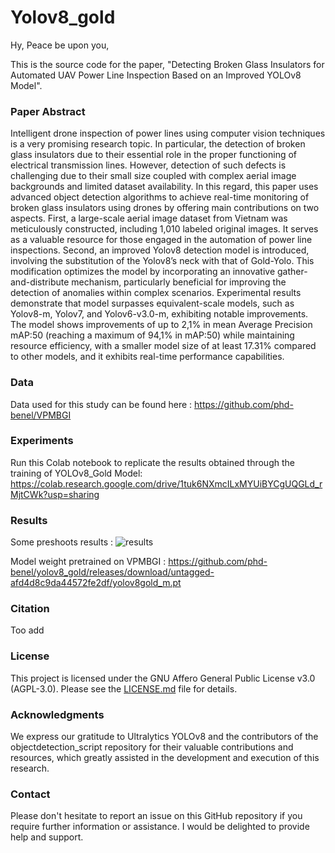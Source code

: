 # Yolov8_gold

Hy, Peace be upon you, 

This is the source code for the paper, "Detecting Broken Glass Insulators for Automated UAV Power Line Inspection Based on an Improved YOLOv8 Model".

### Paper Abstract

Intelligent drone inspection of power lines using computer vision techniques is a very promising research topic. In particular, the detection of broken glass insulators due to their essential role in the proper functioning of electrical transmission lines. However, detection of such defects is challenging due to their small size coupled with complex aerial image backgrounds and limited dataset availability. In this regard, this paper uses advanced object detection algorithms to achieve real-time monitoring of broken glass insulators using drones by offering main contributions on two aspects. First, a large-scale aerial image dataset from Vietnam was meticulously constructed, including 1,010 labeled original images. It serves as a valuable resource for those engaged in the automation of power line inspections. Second, an improved Yolov8 detection model is introduced, involving the substitution of the Yolov8’s neck with that of Gold-Yolo. This modification optimizes the model by incorporating an innovative gather-and-distribute mechanism, particularly beneficial for improving the detection of anomalies within complex scenarios. Experimental results demonstrate that model surpasses equivalent-scale models, such as Yolov8-m, Yolov7, and Yolov6-v3.0-m, exhibiting notable improvements. The model shows improvements of up to 2,1% in mean Average Precision mAP:50 (reaching a maximum of 94,1% in mAP:50) while maintaining resource efficiency, with a smaller model size of at least 17.31% compared to other models, and it exhibits real-time performance capabilities. 

### Data

Data used for this study can be found here : https://github.com/phd-benel/VPMBGI 

### Experiments

Run this Colab notebook to replicate the results obtained through the training of YOLOv8_Gold Model: https://colab.research.google.com/drive/1tuk6NXmcILxMYUiBYCgUQGLd_rMjtCWk?usp=sharing

### Results

Some preshoots results : ![results](https://github.com/phd-benel/yolov8_gold/assets/82882383/ab3fd48d-6be6-4121-b7fb-29cbe0afc82d)

Model weight pretrained on VPMBGI : https://github.com/phd-benel/yolov8_gold/releases/download/untagged-afd4d8c9da44572fe2df/yolov8gold_m.pt

### Citation

Too add

### License

This project is licensed under the GNU Affero General Public License v3.0 (AGPL-3.0). Please see the [LICENSE.md](LICENSE.md) file for details.

### Acknowledgments

We express our gratitude to Ultralytics YOLOv8 and the contributors of the objectdetection_script repository for their valuable contributions and resources, which greatly assisted in the development and execution of this research.

### Contact 
Please don't hesitate to report an issue on this GitHub repository if you require further information or assistance. I would be delighted to provide help and support.

